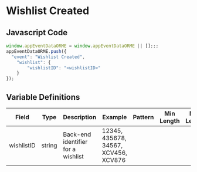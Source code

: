 # Wishlist Created

### 

## Javascript Code
```js
window.appEventDataORME = window.appEventDataORME || [];;;
appEventDataORME.push({
  "event": "Wishlist Created",
    "wishlist": {
        "wishlistID": "<wishlistID>"
    }
});
```

## Variable Definitions

|Field|Type|Description|Example|Pattern|Min Length|Max Length|Minimum|Maximum|Multiple Of|
| --- | --- | --- | --- | --- | --- | --- | --- | --- | --- |
|wishlistID|string|Back-end identifier for a wishlist|12345, 435678, 34567, XCV456, XCV876|||||||




